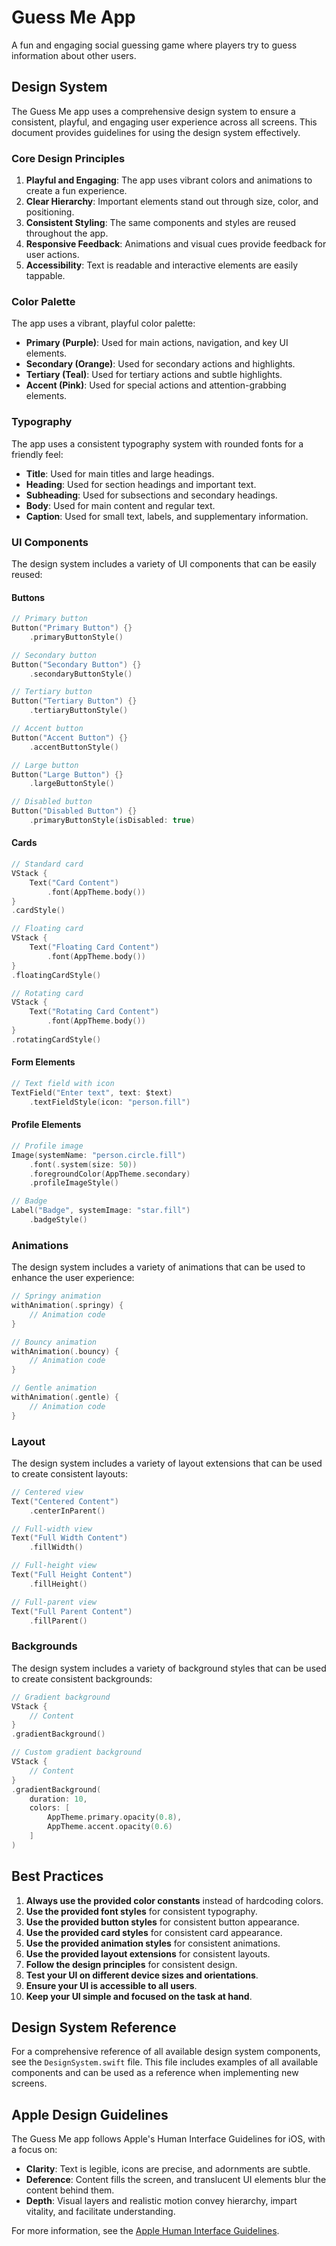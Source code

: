# Guess Me App

A fun and engaging social guessing game where players try to guess information about other users.

## Design System

The Guess Me app uses a comprehensive design system to ensure a consistent, playful, and engaging user experience across all screens. This document provides guidelines for using the design system effectively.

### Core Design Principles

1. **Playful and Engaging**: The app uses vibrant colors and animations to create a fun experience.
2. **Clear Hierarchy**: Important elements stand out through size, color, and positioning.
3. **Consistent Styling**: The same components and styles are reused throughout the app.
4. **Responsive Feedback**: Animations and visual cues provide feedback for user actions.
5. **Accessibility**: Text is readable and interactive elements are easily tappable.

### Color Palette

The app uses a vibrant, playful color palette:

- **Primary (Purple)**: Used for main actions, navigation, and key UI elements.
- **Secondary (Orange)**: Used for secondary actions and highlights.
- **Tertiary (Teal)**: Used for tertiary actions and subtle highlights.
- **Accent (Pink)**: Used for special actions and attention-grabbing elements.

### Typography

The app uses a consistent typography system with rounded fonts for a friendly feel:

- **Title**: Used for main titles and large headings.
- **Heading**: Used for section headings and important text.
- **Subheading**: Used for subsections and secondary headings.
- **Body**: Used for main content and regular text.
- **Caption**: Used for small text, labels, and supplementary information.

### UI Components

The design system includes a variety of UI components that can be easily reused:

#### Buttons

```swift
// Primary button
Button("Primary Button") {}
    .primaryButtonStyle()

// Secondary button
Button("Secondary Button") {}
    .secondaryButtonStyle()

// Tertiary button
Button("Tertiary Button") {}
    .tertiaryButtonStyle()

// Accent button
Button("Accent Button") {}
    .accentButtonStyle()

// Large button
Button("Large Button") {}
    .largeButtonStyle()

// Disabled button
Button("Disabled Button") {}
    .primaryButtonStyle(isDisabled: true)
```

#### Cards

```swift
// Standard card
VStack {
    Text("Card Content")
        .font(AppTheme.body())
}
.cardStyle()

// Floating card
VStack {
    Text("Floating Card Content")
        .font(AppTheme.body())
}
.floatingCardStyle()

// Rotating card
VStack {
    Text("Rotating Card Content")
        .font(AppTheme.body())
}
.rotatingCardStyle()
```

#### Form Elements

```swift
// Text field with icon
TextField("Enter text", text: $text)
    .textFieldStyle(icon: "person.fill")
```

#### Profile Elements

```swift
// Profile image
Image(systemName: "person.circle.fill")
    .font(.system(size: 50))
    .foregroundColor(AppTheme.secondary)
    .profileImageStyle()

// Badge
Label("Badge", systemImage: "star.fill")
    .badgeStyle()
```

### Animations

The design system includes a variety of animations that can be used to enhance the user experience:

```swift
// Springy animation
withAnimation(.springy) {
    // Animation code
}

// Bouncy animation
withAnimation(.bouncy) {
    // Animation code
}

// Gentle animation
withAnimation(.gentle) {
    // Animation code
}
```

### Layout

The design system includes a variety of layout extensions that can be used to create consistent layouts:

```swift
// Centered view
Text("Centered Content")
    .centerInParent()

// Full-width view
Text("Full Width Content")
    .fillWidth()

// Full-height view
Text("Full Height Content")
    .fillHeight()

// Full-parent view
Text("Full Parent Content")
    .fillParent()
```

### Backgrounds

The design system includes a variety of background styles that can be used to create consistent backgrounds:

```swift
// Gradient background
VStack {
    // Content
}
.gradientBackground()

// Custom gradient background
VStack {
    // Content
}
.gradientBackground(
    duration: 10,
    colors: [
        AppTheme.primary.opacity(0.8),
        AppTheme.accent.opacity(0.6)
    ]
)
```

## Best Practices

1. **Always use the provided color constants** instead of hardcoding colors.
2. **Use the provided font styles** for consistent typography.
3. **Use the provided button styles** for consistent button appearance.
4. **Use the provided card styles** for consistent card appearance.
5. **Use the provided animation styles** for consistent animations.
6. **Use the provided layout extensions** for consistent layouts.
7. **Follow the design principles** for consistent design.
8. **Test your UI on different device sizes and orientations**.
9. **Ensure your UI is accessible to all users**.
10. **Keep your UI simple and focused on the task at hand**.

## Design System Reference

For a comprehensive reference of all available design system components, see the `DesignSystem.swift` file. This file includes examples of all available components and can be used as a reference when implementing new screens.

## Apple Design Guidelines

The Guess Me app follows Apple's Human Interface Guidelines for iOS, with a focus on:

- **Clarity**: Text is legible, icons are precise, and adornments are subtle.
- **Deference**: Content fills the screen, and translucent UI elements blur the content behind them.
- **Depth**: Visual layers and realistic motion convey hierarchy, impart vitality, and facilitate understanding.

For more information, see the [Apple Human Interface Guidelines](https://developer.apple.com/design/human-interface-guidelines/). 